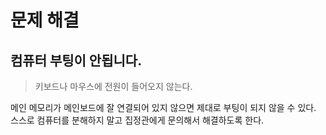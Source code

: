 # 문제 해결

## 컴퓨터 부팅이 안됩니다.
> 키보드나 마우스에 전원이 들어오지 않는다.  

메인 메모리가 메인보드에 잘 연결되어 있지 않으면 제대로 부팅이 되지 않을 수 있다. 스스로 컴퓨터를 분해하지 말고 집정관에게 문의해서 해결하도록 한다.